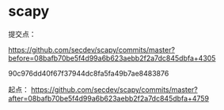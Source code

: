 # scapy

提交点：

https://github.com/secdev/scapy/commits/master?before=08bafb70be5f4d99a6b623aebb2f2a7dc845dbfa+4305

90c976dd40f67f37944dc8fa5fa49b7ae8483876

起点：
https://github.com/secdev/scapy/commits/master?after=08bafb70be5f4d99a6b623aebb2f2a7dc845dbfa+4759